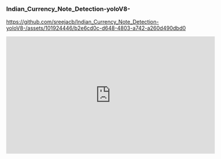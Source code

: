 ### Indian_Currency_Note_Detection-yoloV8-


https://github.com/sreejacb/Indian_Currency_Note_Detection-yoloV8-/assets/101924446/b2e6cd0c-d648-4803-a742-a260d490dbd0


<iframe width="560" height="315" src="https://github.com/sreejacb/Indian_Currency_Note_Detection-yoloV8-/assets/101924446/b2e6cd0c-d648-4803-a742-a260d490dbd0" frameborder="0" allow="accelerometer; autoplay; clipboard-write; encrypted-media; gyroscope; picture-in-picture" allowfullscreen></iframe>


